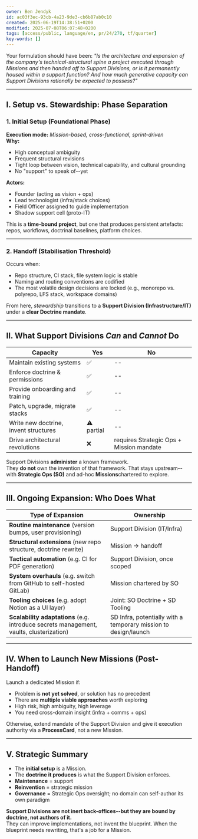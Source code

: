 ```yaml
---
owner: Ben Jendyk
id: ac03f3ec-93cb-4a23-9de3-cb6b87ab0c10
created: 2025-06-19T14:38:51+0200
modified: 2025-07-08T06:07:48+0200
tags: [access/public, language/en, pr/24/270, tf/quarter]
key-words: []
---
```


Your formulation should have been: _"Is the architecture and expansion of the company's technical-structural spine a project executed through Missions and then handed off to Support Divisions, or is it permanently housed within a support function? And how much generative capacity can Support Divisions rationally be expected to possess?"_

* * *

## I. Setup vs. Stewardship: Phase Separation

### 1. **Initial Setup (Foundational Phase)**

**Execution mode:** _Mission-based, cross-functional, sprint-driven_  
**Why:**

- High conceptual ambiguity
- Frequent structural revisions
- Tight loop between vision, technical capability, and cultural grounding
- No "support" to speak of--yet

**Actors:**

- Founder (acting as vision + ops)
- Lead technologist (infra/stack choices)
- Field Officer assigned to guide implementation
- Shadow support cell (proto-IT)

This is a **time-bound project**, but one that produces persistent artefacts: repos, workflows, doctrinal baselines, platform choices.

* * *

### 2. **Handoff (Stabilisation Threshold)**

Occurs when:

- Repo structure, CI stack, file system logic is stable
- Naming and routing conventions are codified
- The most volatile design decisions are locked (e.g., monorepo vs. polyrepo, LFS stack, workspace domains)

From here, _stewardship_ transitions to a **Support Division (Infrastructure/IT)** under a **clear Doctrine mandate**.
* * *

## II. What Support Divisions _Can_ and _Cannot_ Do

| Capacity | Yes | No | 
| ---- | ---- | ----  |
| Maintain existing systems | ✅ | -- | 
| Enforce doctrine & permissions | ✅ | -- | 
| Provide onboarding and training | ✅ | -- | 
| Patch, upgrade, migrate stacks | ✅ | -- | 
| Write new doctrine, invent structures | ⚠️ partial | -- | 
| Drive architectural revolutions | ❌ | requires Strategic Ops + Mission mandate | 

Support Divisions **administer** a known framework.  
They **do not** own the invention of that framework. That stays upstream--with **Strategic Ops (SO)** and ad-hoc **Missions**chartered to explore.
* * *

## III. Ongoing Expansion: Who Does What

| Type of Expansion | Ownership | 
| ---- | ----  |
| **Routine maintenance** (version bumps, user provisioning) | Support Division (IT/Infra) | 
| **Structural extensions** (new repo structure, doctrine rewrite) | Mission → handoff | 
| **Tactical automation** (e.g. CI for PDF generation) | Support Division, once scoped | 
| **System overhauls** (e.g. switch from GitHub to self-hosted GitLab) | Mission chartered by SO | 
| **Tooling choices** (e.g. adopt Notion as a UI layer) | Joint: SO Doctrine + SD Tooling | 
| **Scalability adaptations** (e.g. introduce secrets management, vaults, clusterization) | SD Infra, potentially with a temporary mission to design/launch | 
* * *

## IV. When to Launch New Missions (Post-Handoff)

Launch a dedicated Mission if:

- Problem is **not yet solved**, or solution has no precedent
- There are **multiple viable approaches** worth exploring
- High risk, high ambiguity, high leverage
- You need cross-domain insight (infra + comms + ops)

Otherwise, extend mandate of the Support Division and give it execution authority via a **ProcessCard**, not a new Mission.

* * *

## V. Strategic Summary

- The **initial setup** is a Mission.
- The **doctrine it produces** is what the Support Division enforces.
- **Maintenance** = support
- **Reinvention** = strategic mission
- **Governance** = Strategic Ops oversight; no domain can self-author its own paradigm

**Support Divisions are not inert back-offices--but they are bound by doctrine, not authors of it.**  
They can improve implementations, not invent the blueprint. When the blueprint needs rewriting, that's a job for a Mission.